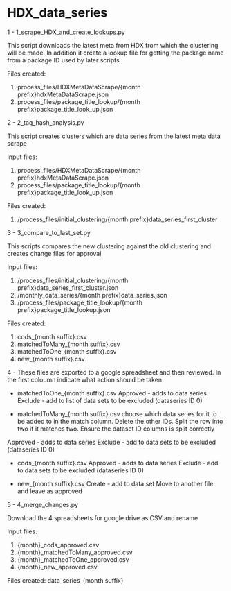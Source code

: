 # HDX_data_series

1 - 1_scrape_HDX_and_create_lookups.py

This script downloads the latest meta from HDX from which the clustering will be made. In addition it create a lookup file for getting the package name from a package ID used by later scripts.

Files created:

1. process_files/HDXMetaDataScrape/{month prefix}hdxMetaDataScrape.json
2. process_files/package_title_lookup/{month prefix}package_title_look_up.json

2 - 2_tag_hash_analysis.py

This script creates clusters which are data series from the latest meta data scrape

Input files:
1. process_files/HDXMetaDataScrape/{month prefix}hdxMetaDataScrape.json
2. process_files/package_title_lookup/{month prefix}package_title_look_up.json

Files created:
1. /process_files/initial_clustering/{month prefix}data_series_first_cluster

3 - 3_compare_to_last_set.py

This scripts compares the new clustering against the old clustering and creates change files for approval

Input files:
1. /process_files/initial_clustering/{month prefix}data_series_first_cluster.json
2. /monthly_data_series/{month prefix}data_series.json
3. /process_files/package_title_lookup/{month prefix}package_title_lookup.json

Files created:
1. cods_{month suffix}.csv
2. matchedToMany_{month suffix}.csv
3. matchedToOne_{month suffix}.csv
4. new_{month suffix}.csv

4 - These files are exported to a google spreadsheet and then reviewed.  In the first coloumn indicate what action should be taken

- matchedToOne_{month suffix}.csv
Approved - adds to data series
Exclude - add to list of data sets to be excluded (dataseries ID 0)

- matchedToMany_{month suffix}.csv
choose which data series for it to be added to in the match column. Delete the other IDs. Split the row into two if it matches two.  Ensure the dataset ID columns is split correctly

Approved - adds to data series
Exclude - add to data sets to be excluded (dataseries ID 0)

- cods_{month suffix}.csv
Approved - adds to data series
Exclude - add to data sets to be excluded (dataseries ID 0)

- new_{month suffix}.csv
Create - add to data set
Move to another file and leave as approved

5 - 4_merge_changes.py

Download the 4 spreadsheets for google drive as CSV and rename

Input files:
1. {month}_cods_approved.csv
2. {month}_matchedToMany_approved.csv
3. {month}_matchedToOne_approved.csv
4. {month}_new_approved.csv

Files created:
data_series_{month suffix}